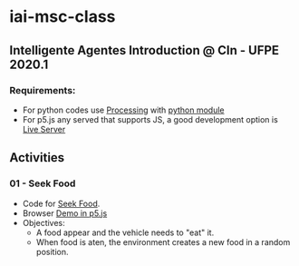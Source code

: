 # iai-msc-class
## Intelligente Agentes Introduction @ CIn - UFPE 2020.1

### Requirements:
- For python codes use [Processing](https://processing.org/) with [python module](https://github.com/jdf/processing.py)
- For p5.js any served that supports JS, a good development option is [Live Server](https://marketplace.visualstudio.com/items?itemName=ritwickdey.LiveServer)

## Activities


### 01 - Seek Food
- Code for [Seek Food](https://github.com/RC-Dynamics/iai-msc-class/tree/master/01-seek-food).
- Browser [Demo in p5.js](https://rc-dynamics.github.io/iai-msc-class/01-seek-food/p5.js/)
- Objectives:
  - A food appear and the vehicle needs to "eat" it. 
  - When food is aten, the environment creates a new food in a random position.
